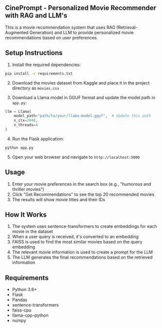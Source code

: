## CinePrompt - Personalized Movie Recommender with RAG and LLM's

This is a movie recommendation system that uses RAG (Retrieval-Augmented Generation) and LLM to provide personalized movie recommendations based on user preferences.

## Setup Instructions

1. Install the required dependencies:
```bash
pip install -r requirements.txt
```

2. Download the movies dataset from Kaggle and place it in the project directory as `movies.csv`

3. Download a Llama model in GGUF format and update the model path in `app.py`:
```python
llm = Llama(
    model_path="path/to/your/llama-model.gguf",  # Update this path
    n_ctx=2048,
    n_threads=4
)
```

4. Run the Flask application:
```bash
python app.py
```

5. Open your web browser and navigate to `http://localhost:5000`

## Usage

1. Enter your movie preferences in the search box (e.g., "humorous and thriller movies")
2. Click "Get Recommendations" to see the top 20 recommended movies
3. The results will show movie titles and their IDs

## How It Works

1. The system uses sentence-transformers to create embeddings for each movie in the dataset
2. When a user query is received, it's converted to an embedding
3. FAISS is used to find the most similar movies based on the query embedding
4. The relevant movie information is used to create a prompt for the LLM
5. The LLM generates the final recommendations based on the retrieved information

## Requirements

- Python 3.8+
- Flask
- Pandas
- sentence-transformers
- faiss-cpu
- llama-cpp-python
- numpy 
